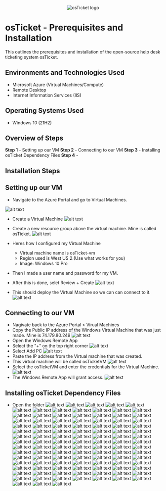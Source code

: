 <p align="center">
<img src="https://i.imgur.com/Clzj7Xs.png" alt="osTicket logo"/>
</p>

# osTicket - Prerequisites and Installation
This outlines the prerequisites and installation of the open-source help desk ticketing system osTicket.

## Environments and Technologies Used

- Microsoft Azure (Virtual Machines/Compute)
- Remote Desktop
- Internet Information Services (IIS)

## Operating Systems Used #

- Windows 10 (21H2)

## Overview of Steps
__Step 1__ - Setting up our VM
__Step 2__ - Connecting to our VM
__Step 3__ - Installing osTicket Dependency Files
__Step 4__ - 

## Installation Steps

## Setting up our VM

- Navigate to the Azure Portal and go to Virtual Machines.

 ![alt text](/MyScreenshots/SCR-20241117-ucnx.png)

 
- Create a Virtual Machine
 ![alt text](/MyScreenshots/SCR-20241117-ucti.png)

-  Create a new resource group above the virtual machine. Mine is called osTicket.
 ![alt text](/MyScreenshots/SCR-20241117-udck.png) 

- Heres how I configured my Virtual Machine
    - Virtual machine name is osTicket-vm
    - Region used is West US 2.(Use what works for you)
    - Image: Windows 10 Pro
 - Then I made a user name and password for my VM.
 - After this is done, selet Review + Create
 ![alt text](/MyScreenshots/SCR-20241117-udtc.png)

 -  This should deploy the Virtual Machine so we can can connect to it.
 ![alt text](/MyScreenshots/SCR-20241117-uepy.png)
  ## Connecting to our VM
- Nagivate back to the Azure Portal > Virual Machines
- Copy the Public IP address of the Windows Virtual Machine that was just made. Mine is 74.179.80.249
 ![alt text](/MyScreenshots/SCR-20241117-uest.png)
- Open the Windows Remote App
- Select the "+" on the top right corner
 ![alt text](/MyScreenshots/SCR-20241117-uezh.png)
 - Select Add PC
 ![alt text](/MyScreenshots/SCR-20241117-ufci.png)
 - Paste the IP address from the Virtual machine that was created.
 - This virtual machine will be called osTicketVM
 ![alt text](/MyScreenshots/SCR-20241117-ufmg.png)
 - Select the osTicketVM and enter the credentials for the Virtual Machine. 
 ![alt text](/MyScreenshots/SCR-20241117-ufrz.png)
 - The Windows Remote App will grant access. 
 ![alt text](/MyScreenshots/SCR-20241117-ufuy.png) 

 ## Installing osTicket Dependency Files
 - Open the folder
 ![alt text](/MyScreenshots/SCR-20241117-ugti.png) 
 ![alt text](/MyScreenshots/SCR-20241117-uhih.png) 
 ![alt text](/MyScreenshots/SCR-20241117-uhml.png) 
 ![alt text](/MyScreenshots/SCR-20241117-uhuh.png)
 ![alt text](/MyScreenshots/SCR-20241117-uiao.png)
 ![alt text](/MyScreenshots/SCR-20241117-uild.png) 
 ![alt text](/MyScreenshots/SCR-20241117-ujcb.png) 
 ![alt text](/MyScreenshots/SCR-20241117-ujhs.png) 
 ![alt text](/MyScreenshots/SCR-20241117-ujmh.png) 
 ![alt text](/MyScreenshots/SCR-20241117-ujqy.png)
 ![alt text](/MyScreenshots/SCR-20241117-ukec.png) 
 ![alt text](/MyScreenshots/SCR-20241117-ukkr.png) 
 ![alt text](/MyScreenshots/SCR-20241117-ukoc.png) 
 ![alt text](/MyScreenshots/SCR-20241117-ukrv.png) 
 ![alt text](/MyScreenshots/SCR-20241117-uktz.png) 
 ![alt text](/MyScreenshots/SCR-20241117-ukvz.png) 
 ![alt text](/MyScreenshots/SCR-20241117-ulby.png) 
 ![alt text](/MyScreenshots/SCR-20241117-ulgd.png) 
 ![alt text](/MyScreenshots/SCR-20241117-uljw.png) 
 ![alt text](/MyScreenshots/SCR-20241117-ullv.png) 
 ![alt text](/MyScreenshots/SCR-20241117-ulpb.png) 
 ![alt text](/MyScreenshots/SCR-20241117-uluj.png) 
 ![alt text](/MyScreenshots/SCR-20241117-ulws.png) 
 ![alt text](/MyScreenshots/SCR-20241117-ulyd.png) 
 ![alt text](/MyScreenshots/SCR-20241117-ulzy.png) 
 ![alt text](/MyScreenshots/SCR-20241117-umex.png) 
 ![alt text](/MyScreenshots/SCR-20241117-umgn.png) 
 ![alt text](/MyScreenshots/SCR-20241117-umhz.png) 
 ![alt text](/MyScreenshots/SCR-20241117-umka.png) 
 ![alt text](/MyScreenshots/SCR-20241117-umqq.png) 
 ![alt text](/MyScreenshots/SCR-20241117-umup.png) 
 ![alt text](/MyScreenshots/SCR-20241117-umwg.png) 
 ![alt text](/MyScreenshots/SCR-20241117-unau.png) 
 ![alt text](/MyScreenshots/SCR-20241117-unyx.png) 
 ![alt text](/MyScreenshots/SCR-20241117-uocp.png) 
 ![alt text](/MyScreenshots/SCR-20241117-uoii.png) 
 ![alt text](/MyScreenshots/SCR-20241117-uouo.png) 
 ![alt text](/MyScreenshots/SCR-20241117-upga.png) 
 ![alt text](/MyScreenshots/SCR-20241117-upig.png) 
 ![alt text](/MyScreenshots/SCR-20241117-uplt.png) 
 ![alt text](/MyScreenshots/SCR-20241117-upqr.png) 
 ![alt text](/MyScreenshots/SCR-20241117-uqek.png) 
 ![alt text](/MyScreenshots/SCR-20241117-uqhb.png) 
 ![alt text](/MyScreenshots/SCR-20241117-uqlo.png) 
 ![alt text](/MyScreenshots/SCR-20241117-uqom.png) 
 ![alt text](/MyScreenshots/SCR-20241117-uqtd.png) 
 ![alt text](/MyScreenshots/SCR-20241117-uqwk.png)
 ![alt text](/MyScreenshots/SCR-20241117-urgg.png)
 ![alt text](/MyScreenshots/SCR-20241118-bacz.png) 
 ![alt text](/MyScreenshots/SCR-20241118-bafy.png) 
 ![alt text](/MyScreenshots/SCR-20241118-bbmy.png) 
 ![alt text](/MyScreenshots/SCR-20241118-bbuw.png) 
 ![alt text](/MyScreenshots/SCR-20241118-bcah.png) 
 ![alt text](/MyScreenshots/SCR-20241118-bcel.png) 
 ![alt text](/MyScreenshots/SCR-20241118-bcta.png) 
 ![alt text](/MyScreenshots/SCR-20241118-bczw.png) 
 ![alt text](/MyScreenshots/SCR-20241118-bdhm.png) 
 ![alt text](/MyScreenshots/SCR-20241118-bdjr.png) 
 ![alt text](/MyScreenshots/SCR-20241118-bdom.png) 
 ![alt text](/MyScreenshots/SCR-20241118-bgvo.png) 
 ![alt text](/MyScreenshots/SCR-20241118-bhiw.png) 
 ![alt text](/MyScreenshots/SCR-20241118-bhqb.png) 
 ![alt text](/MyScreenshots/SCR-20241118-bhti.png) 
 ![alt text](/MyScreenshots/SCR-20241118-biau.png) 
 ![alt text](/MyScreenshots/SCR-20241118-bihb.png) 
 ![alt text](/MyScreenshots/SCR-20241118-biru.png) 
 ![alt text](/MyScreenshots/SCR-20241118-biwi.png) 
 ![alt text](/MyScreenshots/SCR-20241118-bjdd.png) 
 ![alt text](/MyScreenshots/SCR-20241118-bjen.png) 
 ![alt text](/MyScreenshots/SCR-20241118-bjoo.png) 
 ![alt text](/MyScreenshots/SCR-20241118-bjqj.png) 
 ![alt text](/MyScreenshots/SCR-20241118-bkjg.png) 
 ![alt text](/MyScreenshots/SCR-20241118-bkop.png) 
 ![alt text](/MyScreenshots/SCR-20241118-bktf.png) 
 ![alt text](/MyScreenshots/SCR-20241118-bkws.png) 
 ![alt text](/MyScreenshots/SCR-20241118-blae.png) 
 ![alt text](/MyScreenshots/SCR-20241118-blfy.png) 
 ![alt text](/MyScreenshots/SCR-20241118-bliw.png) 
 ![alt text](/MyScreenshots/SCR-20241118-blon.png) 
 ![alt text](/MyScreenshots/SCR-20241118-blql.png) 
 ![alt text](/MyScreenshots/SCR-20241118-bltt.png) 
 ![alt text](/MyScreenshots/SCR-20241118-blzi.png) 
 ![alt text](/MyScreenshots/SCR-20241118-bmbz.png) 
 ![alt text](/MyScreenshots/SCR-20241118-bmqa.png) 
 ![alt text](/MyScreenshots/SCR-20241118-bnfn.png) 
 ![alt text](/MyScreenshots/SCR-20241118-bnhb.png) 
 ![alt text](/MyScreenshots/SCR-20241118-bnin.png) 
 ![alt text](/MyScreenshots/SCR-20241118-bnkz.png) 
 ![alt text](/MyScreenshots/SCR-20241118-bnnm.png) 
 ![alt text](/MyScreenshots/SCR-20241118-bnrh.png) 
 ![alt text](/MyScreenshots/SCR-20241118-bnur.png) 
 ![alt text](/MyScreenshots/SCR-20241118-bnyn.png) 
 ![alt text](/MyScreenshots/SCR-20241118-boav.png) 
 ![alt text](/MyScreenshots/SCR-20241118-bojd.png) 
 ![alt text](/MyScreenshots/SCR-20241118-bopk.png) 
 ![alt text](/MyScreenshots/SCR-20241118-bovk.png) 
 ![alt text](/MyScreenshots/SCR-20241118-bpcd.png) 
 ![alt text](/MyScreenshots/SCR-20241118-bpfv.png) 
 ![alt text](/MyScreenshots/SCR-20241118-bpml.png) 
 ![alt text](/MyScreenshots/SCR-20241118-bpqg.png) 
 ![alt text](/MyScreenshots/SCR-20241118-bqcc.png) 
 ![alt text](/MyScreenshots/SCR-20241118-bqpj.png) 
 ![alt text](/MyScreenshots/SCR-20241118-brdq.png) 
 ![alt text](/MyScreenshots/SCR-20241118-brie.png) 
 ![alt text](/MyScreenshots/SCR-20241118-bros.png) 
 ![alt text](/MyScreenshots/SCR-20241118-brxy.png)


